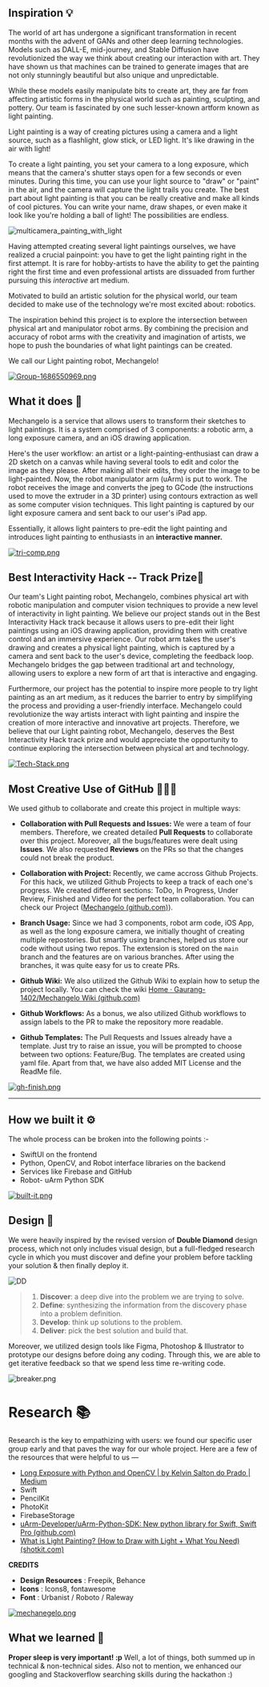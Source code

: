 

## Inspiration 💡

The world of art has undergone a significant transformation in recent months with the advent of GANs and other deep learning technologies. Models such as DALL-E, mid-journey, and Stable Diffusion have revolutionized the way we think about creating our interaction with art. They have shown us that machines can be trained to generate images that are not only stunningly beautiful but also unique and unpredictable.

While these models easily manipulate bits to create art, they are far from affecting artistic forms in the physical world such as painting, sculpting, and pottery. Our team is fascinated by one such lesser-known artform known as light painting.

Light painting is a way of creating pictures using a camera and a light source, such as a flashlight, glow stick, or LED light. It's like drawing in the air with light!

To create a light painting, you set your camera to a long exposure, which means that the camera's shutter stays open for a few seconds or even minutes. During this time, you can use your light source to "draw" or "paint" in the air, and the camera will capture the light trails you create. The best part about light painting is that you can be really creative and make all kinds of cool pictures. You can write your name, draw shapes, or even make it look like you're holding a ball of light! The possibilities are endless.

![multicamera_painting_with_light](https://i0.wp.com/breezesys.com/Images/multicamera_painting_with_light.GIF?resize=474%2C418)

Having attempted creating several light paintings ourselves, we have realized a crucial painpoint: you have to get the light painting right in the first attempt. It is rare for hobby-artists to have the ability to get the painting right the first time and even professional artists are dissuaded from further pursuing this  *interactive* art medium. 

Motivated to build an artistic solution for the physical world, our team decided to make use of the technology we're most excited about: robotics.

The inspiration behind this project is to explore the intersection between physical art and manipulator robot arms. By combining the precision and accuracy of robot arms with the creativity and imagination of artists, we hope to push the boundaries of what light paintings can be created. 

We call our Light painting robot, Mechangelo!

[![Group-1686550969.png](https://i.postimg.cc/ThMBSD7q/Group-1686550969.png)](https://postimg.cc/GTKMTH1H)

## What it does 🤔

Mechangelo is a service that allows users to transform their sketches to light paintings. It is a system comprised of 3 components: a robotic arm, a long exposure camera, and an iOS drawing application.


Here's the user workflow: an artist or a light-painting-enthusiast can draw a 2D sketch on a canvas while having several tools to edit and color the image as they please. After making all their edits, they order the image to be light-painted. Now, the robot manipulator arm (uArm) is put to work. The robot receives the image and converts the jpeg to GCode (the instructions used to move the extruder in a 3D printer) using contours extraction as well as some computer vision techniques. This light painting is captured by our light exposure camera and sent back to our user's iPad app.

Essentially, it allows light painters to pre-edit the light painting and introduces light painting to enthusiasts in an **interactive manner.**

[![tri-comp.png](https://i.postimg.cc/L8tMd21B/tri-comp.png)](https://postimg.cc/rDwHx6gK)


##  Best Interactivity Hack -- Track Prize🎨


Our team's Light painting robot, Mechangelo, combines physical art with robotic manipulation and computer vision techniques to provide a new level of interactivity in light painting. We believe our project stands out in the Best Interactivity Hack track because it allows users to pre-edit their light paintings using an iOS drawing application, providing them with creative control and an immersive experience. Our robot arm takes the user's drawing and creates a physical light painting, which is captured by a camera and sent back to the user's device, completing the feedback loop. Mechangelo bridges the gap between traditional art and technology, allowing users to explore a new form of art that is interactive and engaging.

Furthermore, our project has the potential to inspire more people to try light painting as an art medium, as it reduces the barrier to entry by simplifying the process and providing a user-friendly interface. Mechangelo could revolutionize the way artists interact with light painting and inspire the creation of more interactive and innovative art projects. Therefore, we believe that our Light painting robot, Mechangelo, deserves the Best Interactivity Hack track prize and would appreciate the opportunity to continue exploring the intersection between physical art and technology.

[![Tech-Stack.png](https://i.postimg.cc/Y2Q15PSf/Tech-Stack.png)](https://postimg.cc/MXKMRdVv)

## Most Creative Use of GitHub 👩🏻‍💻

We used github to collaborate and create this project in multiple ways:

*  **Collaboration with Pull Requests and Issues:** We were a team of four members. Therefore, we created detailed **Pull Requests** to collaborate over this project. Moreover, all the bugs/features were dealt using **Issues**. We also requested **Reviews** on the PRs so that the changes could not break the product.

*  **Collaboration with Project:** Recently, we came accross Github Projects. For this hack, we utilized Github Projects to keep a track of each one's progress. We created different sections: ToDo, In Progress, Under Review, Finished and Video for the perfect team collaboration. You can check our Project ([Mechangelo (github.com)](https://github.com/users/Gaurang-1402/projects/1)).

*  **Branch Usage:** Since we had 3 components, robot arm code, iOS App, as well as the long exposure camera, we initially thought of creating multiple repostories. But smartly using branches, helped us store our code without using two repos. The extension is stored on the ```main``` branch and the features are on various branches. After using the branches, it was quite easy for us to create PRs.


*  **Github Wiki:** We also utilized the Github Wiki to explain how to setup the project locally. You can check the wiki [Home · Gaurang-1402/Mechangelo Wiki (github.com)](https://github.com/Gaurang-1402/Mechangelo/wiki)

* **Github Workflows:** As a bonus, we also utilized Github workflows to assign labels to the PR to make the repository more readable.

*  **Github Templates:** The Pull Requests and Issues already have a template. Just try to raise an issue, you will be prompted to choose between two options: Feature/Bug. The templates are created using yaml file. Apart from that, we have also added MIT License and the ReadMe file.

[![gh-finish.png](https://i.postimg.cc/MTCwBDfq/gh-finish.png)](https://postimg.cc/XGktS9gz)
***


## How we built it ⚙️

The whole process can be broken into the following points :-
- SwiftUI on the frontend
-  Python, OpenCV, and Robot interface libraries on the backend
- Services like Firebase and GitHub
- Robot- uArm Python SDK


[![built-it.png](https://i.postimg.cc/j23ydpnM/built-it.png)](https://postimg.cc/xNHX6FRm)


## Design 🎨

We were heavily inspired by the revised version of **Double Diamond** design process, which not only includes visual design, but a full-fledged research cycle in which you must discover and define your problem before tackling your solution & then finally deploy it.

![DD](https://i.postimg.cc/W4bvXqDj/image-148.png)

> 1. **Discover**: a deep dive into the problem we are trying to solve.
> 2. **Define**: synthesizing the information from the discovery phase into a problem definition.
> 3. **Develop**: think up solutions to the problem.
> 4. **Deliver**: pick the best solution and build that.

Moreover, we utilized design tools like Figma,  Photoshop & Illustrator to prototype our designs before doing any coding. Through this, we are able to get iterative feedback so that we spend less time re-writing code.

![breaker.png](https://i.postimg.cc/YSvrrWnc/breaker.png)

# Research 📚
Research is the key to empathizing with users: we found our specific user group early and that paves the way for our whole project. Here are a few of the resources that were helpful to us —


- [Long Exposure with Python and OpenCV | by Kelvin Salton do Prado | Medium](https://kelvinsp.medium.com/long-exposure-with-python-and-opencv-a242e1f1e42f)
- Swift
- PencilKit
- PhotoKit
- FirebaseStorage
- [uArm-Developer/uArm-Python-SDK: New python library for Swift, Swift Pro (github.com)](https://github.com/uArm-Developer/uArm-Python-SDK)
- [What is Light Painting? (How to Draw with Light + What You Need) (shotkit.com)](https://shotkit.com/light-painting/)

**CREDITS**
- **Design Resources** : Freepik, Behance
- **Icons** : Icons8, fontawesome
- **Font** : Urbanist / Roboto / Raleway 


[![mechanegelo.png](https://i.postimg.cc/rppNqHxK/mechanegelo.png)](https://postimg.cc/zy9gj0dr)


## What we learned 🙌
**Proper sleep is very important! :p** Well, a lot of things, both summed up in technical & non-technical sides. Also not to mention, we enhanced our googling and Stackoverflow searching skills during the hackathon :)

